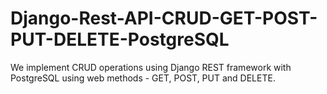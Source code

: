 # Django-Rest-API-CRUD-GET-POST-PUT-DELETE-PostgreSQL
We implement CRUD operations using Django REST framework with PostgreSQL using web methods - GET, POST, PUT and DELETE.
